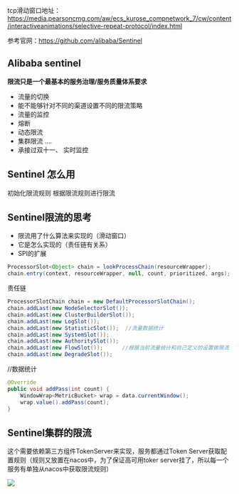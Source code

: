 tcp滑动窗口地址：<https://media.pearsoncmg.com/aw/ecs_kurose_compnetwork_7/cw/content/interactiveanimations/selective-repeat-protocol/index.html>



参考官网：<https://github.com/alibaba/Sentinel>

## Alibaba sentinel

**限流只是一个最基本的服务治理/服务质量体系要求**

- 流量的切换
- 能不能够针对不同的渠道设置不同的限流策略
- 流量的监控
- 熔断
- 动态限流
- 集群限流
  ....
- 承接过双十一、 实时监控

## Sentinel 怎么用

初始化限流规则
根据限流规则进行限流



## Sentinel限流的思考

- 限流用了什么算法来实现的（滑动窗口）
- 它是怎么实现的（责任链有关系）
- SPI的扩展

```java
ProcessorSlot<Object> chain = lookProcessChain(resourceWrapper);
chain.entry(context, resourceWrapper, null, count, prioritized, args);
```



责任链

```java
ProcessorSlotChain chain = new DefaultProcessorSlotChain();
chain.addLast(new NodeSelectorSlot());
chain.addLast(new ClusterBuilderSlot());
chain.addLast(new LogSlot());
chain.addLast(new StatisticSlot());  //流量数据统计
chain.addLast(new SystemSlot());
chain.addLast(new AuthoritySlot());
chain.addLast(new FlowSlot());      //根据当前流量统计和自己定义的设置做限流
chain.addLast(new DegradeSlot());
```

//数据统计

```java
@Override
public void addPass(int count) {
    WindowWrap<MetricBucket> wrap = data.currentWindow();
    wrap.value().addPass(count);
}
```



## Sentinel集群的限流

这个需要依赖第三方组件TokenServer来实现，服务都通过Token Server获取配置规则（规则又放置在nacos中，为了保证高可用toker server挂了，所以每一个服务有单独从nacos中获取限流规则）

![](http://ww1.sinaimg.cn/large/b8a27c2fgy1g5vsseytyuj20mu0cudgy.jpg)